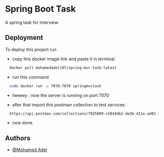 
# Spring Boot Task

A spring task for interview.



## Deployment

To deploy this project run 

- copy this docker image link and paste it in terminal.


```bash
  docker pull mohamedadel197/spring-mvc-task:latest
```
- run this command

```bash
  sudo docker run -p 7070:7070 springmvctask
```

- heeeey : now the server is running on port 7070

- after that import this postman collection to test services.

```bash
  https://api.postman.com/collections/7925089-c5844db2-de3b-411e-ad81-f24e3555cea1?access_key=PMAT-01HH5AS1N5JD0C523092A1K9EK
```
- now done.
## Authors

- [@Mohamed Adel](https://github.com/M-0x4D)
